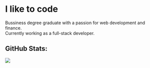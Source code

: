 # I like to code
Bussiness degree graduate with a passion for web development and finance.<br>Currently working as a full-stack developer.<br>

## GitHub Stats:
![](https://github-readme-stats.vercel.app/api?username=mezamateoj&theme=react&hide_border=false&include_all_commits=false&count_private=true)

<!-- Proudly created with GPRM ( https://gprm.itsvg.in ) -->
